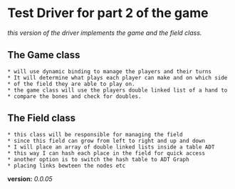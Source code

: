 # Test Driver for part 2 of the game
_this version of the driver implements the game and the field class._

##  The Game class
    * will use dynamic binding to manage the players and their turns
    * It will determine what plays each player can make and on which side
    * of the field they are able to play on. 
    * the game class will use the players double linked list of a hand to
    * compare the bones and check for doubles.

## The Field class
    * this class will be responsible for managing the field
    * since this field can grow from left to right and up and down
    * I will place an array of double linked lists inside a table ADT
    * this way I can hash each place in the field for quick access
    * another option is to switch the hash table to ADT Graph
    * placing links bewteen the nodes etc

__version:__ *0.0.05*